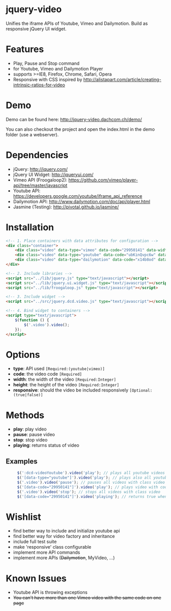 jquery-video
============
Unifies the iframe APIs of Youtube, Vimeo and Dailymotion. Build as responsive jQuery UI widget.

Features
============
- Play, Pause and Stop command
- for Youtube, Vimeo and Dailymotion Player
- supports >=IE8, Firefox, Chrome, Safari, Opera
- Responsive with CSS inspired by http://alistapart.com/article/creating-intrinsic-ratios-for-video

Demo
============
Demo can be found here: http://jquery-video.dachcom.ch/demo/

You can also checkout the project and open the index.html in the demo folder (use a webserver).

Dependencies
============
- jQuery: http://jquery.com/
- jQuery UI Widget: http://jqueryui.com/
- Vimeo API (Froogaloop2): https://github.com/vimeo/player-api/tree/master/javascript
- Youtube API: https://developers.google.com/youtube/iframe_api_reference
- Dailymotion API: http://www.dailymotion.com/doc/api/player.html
- Jasmine (Testing): http://pivotal.github.io/jasmine/

Installation
============

```html
<!-- 1. Place containers with data attributes for configuration -->
<div class="container">
    <div class="video" data-type="vimeo" data-code="29950141" data-width="500" data-height="280"></div>
    <div class="video" data-type="youtube" data-code="ubKinQvpc6w" data-responsive="false" data-width="960" data-height="720"></div>
    <div class="video" data-type="dailymotion" data-code="x14b8od" data-width="500" data-height="280"></div>
</div>

<!-- 2. Include libraries -->
<script src="../lib/jquery.js" type="text/javascript"></script>
<script src="../lib/jquery.ui.widget.js" type="text/javascript"></script>
<script src="../lib/froogaloop.js" type="text/javascript"></script>

<!-- 3. Include widget -->
<script src="../src/jquery.dcd.video.js" type="text/javascript"></script>

<!-- 4. Bind widget to containers -->
<script type="text/javascript">
    $(function () {
        $('.video').video();
    });
</script>
```

Options
============

- **type**: API used `[Required:(youtube|vimeo)]`
- **code**: the video code `[Required]`
- **width**: the width of the video `[Required:Integer]`
- **height**: the height of the video `[Required:Integer]`
- **responsive**: should the video be included responsively `[Optional:(true|false)]`

Methods
============
- **play**: play video
- **pause**: pause video
- **stop**: stop video
- **playing**: returns status of video

Examples
------------
```javascript
     $(':dcd-videoYoutube').video('play'); // plays all youtube videos
     $('[data-type="youtube"]').video('play'); // plays also all youtube videos
     $('.video').video('pause'); // pauses all videos with class video
     $('[data-code="29950141"]').video('play'); // plays video with code 29950141
     $('.video').video('stop'); // stops all videos with class video
     $('[data-code="29950141"]').video('playing'); // returns true when video is playing, false if video is paused
```

Wishlist
============
- find better way to include and initialize youtube api
- find better way for video factory and inheritance
- include full test suite
- make 'responsive' class configurable
- implement more API commands
- implement more APIs (~~Dailymotion~~, MyVideo, ...)

Known Issues
============
- Youtube API is throwing exceptions
- ~~You can't have more than one Vimeo video with the same code on one page~~
